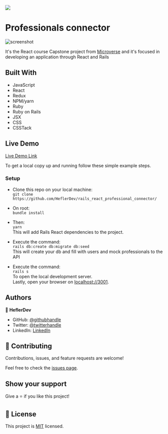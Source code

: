 ![](https://img.shields.io/badge/Microverse-blueviolet)
# Professionals connector

![screenshot](https://rockcontent.com/br/wp-content/uploads/sites/2/elementor/thumbs/rest-api-1-p2hezmas14k2fluh9o1nenkozy0ma7q1djyjzf32rw.png)

It's the React course Capstone project from [Microverse](https://www.microverse.org/) and it's focused in developing an application through React and Rails

## Built With

- JavaScript
- React
- Redux
- NPM/yarn
- Ruby
- Ruby on Rails
- JSX
- CSS
- CSSTack

## Live Demo

[Live Demo Link](https://stocksmicroverse.netlify.app/)


To get a local copy up and running follow these simple example steps.

### Setup

- Clone this repo on your local machine: <br>
`git clone https://github.com/HeflerDev/rails_react_professional_connector/` <br>

- On root: <br>
`bundle install` <br>
- Then: <br>
`yarn`<br>
This will add Rails React dependencies to the project. <br>

- Execute the command: <br>
`rails db:create db:migrate db:seed` <br>
This will create your db and fill with users and mock professionals to the API <br>

- Execute the command: <br>
`rails s`<br>
To open the local development server.<br>
Lastly, open your browser on [localhost://3001](http://localhost3001).


## Authors

👤 **HeflerDev**

- GitHub: [@githubhandle](https://github.com/heflerdev)
- Twitter: [@twitterhandle](https://twitter.com/heflerdev)
- LinkedIn: [LinkedIn](https://linkedin.com/in/heflerdev)

## 🤝 Contributing

Contributions, issues, and feature requests are welcome!

Feel free to check the [issues page](https://github.com/HeflerDev/rails_react_professional_connector/issues).

## Show your support

Give a ⭐️ if you like this project!

## 📝 License

This project is [MIT](https://opensource.org/licenses/MIT) licensed.
